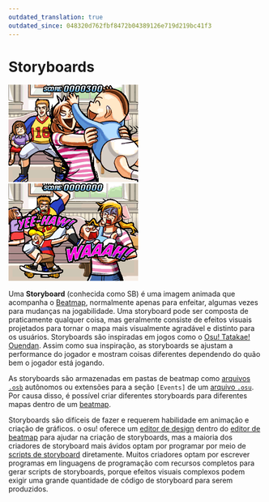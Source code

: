 ```yaml
---
outdated_translation: true
outdated_since: 048320d762fbf8472b04389126e719d219bc41f3
---
```


# Storyboards

![Essa cena é mostrada enquanto joga Walkie Talkie Man. Porem é apenas mostrada quando se consegue um hit "Elite Beat 300"](img/Sbpassing.png "Essa cena é mostrada enquanto joga Walkie Talkie Man. Porém é apenas mostrada quando se consegue um hit Elite Beat 300")
![Isso é mostrado quando você erra ou faz um hit 50 no combo mostrado anteriormente.](img/Sbfailing.png "Isso é mostrado quando você erra ou faz um hit 50 no combo jogado anteriormente.")

Uma **Storyboard** (conhecida como SB) é uma imagem animada que acompanha o [Beatmap](/wiki/Beatmap), normalmente apenas para enfeitar, algumas vezes para mudanças na jogabilidade. Uma storyboard pode ser composta de praticamente qualquer coisa, mas geralmente consiste de efeitos visuais projetados para tornar o mapa mais visualmente agradável e distinto para os usuários. Storyboards são inspiradas em jogos como o [Osu! Tatakae! Ouendan](/wiki/Disambiguation/Ouendan). Assim como sua inspiração, as storyboards se ajustam a performance do jogador e mostram coisas diferentes dependendo do quão bem o jogador está jogando.

As storyboards são armazenadas em pastas de beatmap como [arquivos `.osb`](/wiki/osu!_File_Formats/Osb_(file_format)) autônomos ou extensões para a seção `[Events]` de um [arquivo `.osu`](/wiki/osu!_File_Formats/Osu_(file_format)). Por causa disso, é possível criar diferentes storyboards para diferentes mapas dentro de um [beatmap](/wiki/Beatmap).

Storyboards são difíceis de fazer e requerem habilidade em animação e criação de gráficos. o osu! oferece um [editor de design](/wiki/Client/Beatmap_editor/Design) dentro do [editor de beatmap](/wiki/Client/Beatmap_editor) para ajudar na criação de storyboards, mas a maioria dos criadores de storyboard mais ávidos optam por programar por meio de [scripts de storyboard](/wiki/Storyboard/Scripting) diretamente. Muitos criadores optam por escrever programas em linguagens de programação com recursos completos para gerar scripts de storyboards, porque efeitos visuais complexos podem exigir uma grande quantidade de código de storyboard para serem produzidos.

